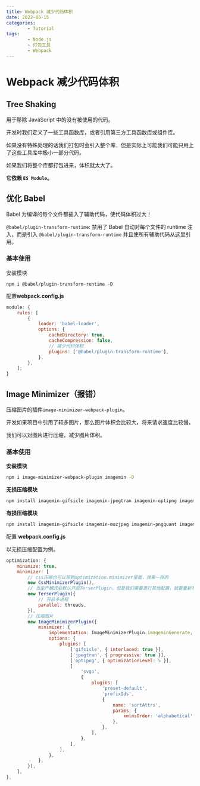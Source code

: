 ```yaml
---
title: Webpack 减少代码体积
date: 2022-06-15
categories:
        - Tutorial
tags:
        - Node.js
        - 打包工具
        - Webpack
---
```


# Webpack 减少代码体积

## Tree Shaking

用于移除 JavaScript 中的没有被使用的代码。

开发时我们定义了一些工具函数库，或者引用第三方工具函数库或组件库。

如果没有特殊处理的话我们打包时会引入整个库，但是实际上可能我们可能只用上了这些工具库中极小一部分代码。

如果我们将整个库都打包进来，体积就太大了。

**它依赖 `ES Module`。**

## 优化 Babel

Babel 为编译的每个文件都插入了辅助代码，使代码体积过大！

`@babel/plugin-transform-runtime`: 禁用了 Babel 自动对每个文件的 runtime 注入，而是引入 `@babel/plugin-transform-runtime` 并且使所有辅助代码从这里引用。

### 基本使用

安装模块

```
npm i @babel/plugin-transform-runtime -D
```

配置**webpack.config.js**

```js
module: {
	rules: [
		{
			loader: 'babel-loader',
			options: {
				cacheDirectory: true,
				cacheCompression: false,
				// 减少代码体积
                plugins: ['@babel/plugin-transform-runtime'], 
			},
		},
	];
}

```

## Image Minimizer（报错）

压缩图片的插件`image-minimizer-webpack-plugin`。

开发如果项目中引用了较多图片，那么图片体积会比较大，将来请求速度比较慢。

我们可以对图片进行压缩，减少图片体积。

### 基本使用

**安装模块**

```sh
npm i image-minimizer-webpack-plugin imagemin -D

```

**无损压缩模块**

```sh
npm install imagemin-gifsicle imagemin-jpegtran imagemin-optipng imagemin-svgo -D
```

**有损压缩模块**

```sh
npm install imagemin-gifsicle imagemin-mozjpeg imagemin-pngquant imagemin-svgo -D
```

配置 **webpack.config.js**

以无损压缩配置为例。

```js
optimization: {
    minimize: true,
    minimizer: [
        // css压缩也可以写到optimization.minimizer里面，效果一样的
        new CssMinimizerPlugin(),
        // 当生产模式会默认开启TerserPlugin，但是我们需要进行其他配置，就要重新写了
        new TerserPlugin({
            // 开启多进程
            parallel: threads,
        }),
        // 压缩图片
        new ImageMinimizerPlugin({
            minimizer: {
                implementation: ImageMinimizerPlugin.imageminGenerate,
                options: {
                    plugins: [
                        ['gifsicle', { interlaced: true }],
                        ['jpegtran', { progressive: true }],
                        ['optipng', { optimizationLevel: 5 }],
                        [
                            'svgo',
                            {
                                plugins: [
                                    'preset-default',
                                    'prefixIds',
                                    {
                                        name: 'sortAttrs',
                                        params: {
                                            xmlnsOrder: 'alphabetical',
                                        },
                                    },
                                ],
                            },
                        ],
                    ],
                },
            },
        }),
    ],
},
```

